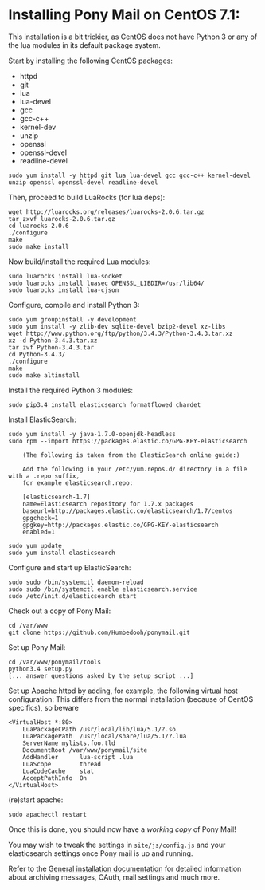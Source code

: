 # Installing Pony Mail on CentOS 7.1: #
This installation is a bit trickier, as CentOS does not have
Python 3 or any of the lua modules in its default package system.

Start by installing the following CentOS packages:

- httpd
- git
- lua
- lua-devel
- gcc
- gcc-c++
- kernel-dev
- unzip
- openssl
- openssl-devel
- readline-devel

~~~
sudo yum install -y httpd git lua lua-devel gcc gcc-c++ kernel-devel unzip openssl openssl-devel readline-devel
~~~


Then, proceed to build LuaRocks (for lua deps):

~~~
wget http://luarocks.org/releases/luarocks-2.0.6.tar.gz    
tar zxvf luarocks-2.0.6.tar.gz                                             
cd luarocks-2.0.6                                                               
./configure                                                                          
make                                                                                  
sudo make install
~~~

Now build/install the required Lua modules:

~~~
sudo luarocks install lua-socket
sudo luarocks install luasec OPENSSL_LIBDIR=/usr/lib64/
sudo luarocks install lua-cjson
~~~


Configure, compile and install Python 3:

~~~
sudo yum groupinstall -y development
sudo yum install -y zlib-dev sqlite-devel bzip2-devel xz-libs
wget http://www.python.org/ftp/python/3.4.3/Python-3.4.3.tar.xz
xz -d Python-3.4.3.tar.xz
tar zvf Python-3.4.3.tar
cd Python-3.4.3/
./configure
make
sudo make altinstall
~~~


Install the required Python 3 modules:
~~~
sudo pip3.4 install elasticsearch formatflowed chardet
~~~


Install ElasticSearch:

~~~
sudo yum install -y java-1.7.0-openjdk-headless
sudo rpm --import https://packages.elastic.co/GPG-KEY-elasticsearch

    (The following is taken from the ElasticSearch online guide:)

    Add the following in your /etc/yum.repos.d/ directory in a file with a .repo suffix,
    for example elasticsearch.repo:
    
    [elasticsearch-1.7]
    name=Elasticsearch repository for 1.7.x packages
    baseurl=http://packages.elastic.co/elasticsearch/1.7/centos
    gpgcheck=1
    gpgkey=http://packages.elastic.co/GPG-KEY-elasticsearch
    enabled=1

sudo yum update
sudo yum install elasticsearch
~~~


Configure and start up ElasticSearch:

~~~
sudo sudo /bin/systemctl daemon-reload
sudo sudo /bin/systemctl enable elasticsearch.service
sudo /etc/init.d/elasticsearch start
~~~


Check out a copy of Pony Mail:
~~~
cd /var/www
git clone https://github.com/Humbedooh/ponymail.git
~~~


Set up Pony Mail:
~~~
cd /var/www/ponymail/tools
python3.4 setup.py
[... answer questions asked by the setup script ...]
~~~


Set up Apache httpd by adding, for example, the following virtual host configuration:
This differs from the normal installation (because of CentOS specifics), so beware

~~~
<VirtualHost *:80>
    LuaPackageCPath /usr/local/lib/lua/5.1/?.so
    LuaPackagePath  /usr/local/share/lua/5.1/?.lua
    ServerName mylists.foo.tld
    DocumentRoot /var/www/ponymail/site
    AddHandler      lua-script .lua
    LuaScope        thread
    LuaCodeCache    stat
    AcceptPathInfo  On
</VirtualHost>
~~~

(re)start apache:

~~~
sudo apachectl restart
~~~

Once this is done, you should now have a *working copy* of Pony Mail!

You may wish to tweak the settings in `site/js/config.js` and your
elasticsearch settings once Pony mail is up and running.

Refer to the [General installation documentation](INSTALLING.md) for
detailed information about archiving messages, OAuth, mail settings and
much more.
